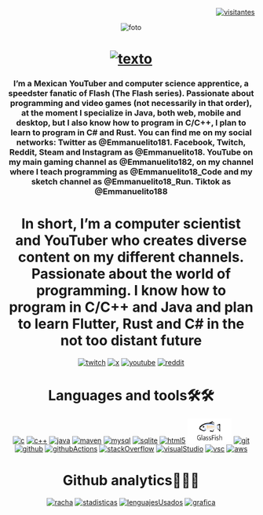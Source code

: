 <!--github status https://github.com/anuraghazra/github-readme-stats-->
<!--readme typing https://github.com/DenverCoder1/readme-typing-svg-->
<!--medallas para github modernas https://github.com/alexandresanlim/Badges4-README.md-Profile-->
<!--skill sincons modernos https://github.com/tandpfun/skill-icons ->
<!--grafica de actividad de github https://github.com/Ashutosh00710/github-readme-activity-graph-->
<!--medallas para gihub https://shields.io/-->

<div align="right">

[![visitantes]](https://github.com/login?return_to=https%3A%2F%2Fgithub.com%2FEmmanuelito18)

</div>

<div align="center">

![foto]

# [![texto]](https://ww.youtube.com/@Emmanuelito18_Code)

### I’m a Mexican YouTuber and computer science apprentice, a speedster fanatic of Flash (The Flash series). Passionate about programming and video games (not necessarily in that order), at the moment I specialize in Java, both web, mobile and desktop, but I also know how to program in C/C++, I plan to learn to program in C# and Rust. You can find me on my social networks: Twitter as @Emmanuelito181. Facebook, Twitch, Reddit, Steam and Instagram as @Emmanuelito18. YouTube on my main gaming channel as @Emmanuelito182, on my channel where I teach programming as @Emmanuelito18\_Code and my sketch channel as @Emmanuelito18\_Run. Tiktok as @Emmanuelito188

# In short, I’m a computer scientist and YouTuber who creates diverse content on my different channels. Passionate about the world of programming. I know how to program in C/C++ and Java and plan to learn Flutter, Rust and C# in the not too distant future

 [![twitch]](https://twitch.tv/emmanuelito18) [![x]](https://twitter.com/Emmanuelito181) [![youtube]](https://www.youtube.com/@Emmanuelito18_Code) [![reddit]](https://www.reddit.com/user/Emmanuelito18/)

# Languages and tools🛠🛠

 [![c]](https://github.com/Emmanuelito18?tab=repositories&q=&type=&language=c&sort=) [![c++]](https://github.com/Emmanuelito18?tab=repositories&q=&type=&language=c%2B%2B&sort=) [![java]](https://github.com/Emmanuelito18?tab=repositories&q=&type=&language=java&sort=) [![maven]](https://skillicons.dev/icons?i=maven "Maven") [![mysql]](https://skillicons.dev/icons?i=mysql "MySQL") [![sqlite]](https://skillicons.dev/icons?i=sqlite "SQLite") [![html5]](https://skillicons.dev/icons?i=html "HTML") <img src="/glassfish.png" title="GlassFish" alt="GlassFish" width="90" height="50"></img> [![git]](https://skillicons.dev/icons?i=git "Git") [![github]](https://skillicons.dev/icons?i=github "Github") [![githubActions]](https://skillicons.dev/icons?i=githubactions "Github Actions") [![stackOverflow]](https://stackoverflow.com/users/23140719/emmanuelito18) [![visualStudio]](https://skillicons.dev/icons?i=visualstudio "Visual Studio") [![vsc]](https://skillicons.dev/icons?i=vscode "VsCode") [![aws]](https://skillicons.dev/icons?i=aws "AWS")

# Github analytics🥇🥈🥉

[![racha]](http://github-readme-streak-stats.herokuapp.com?user=Emmanuelito18&theme=dark&hide_border=true)
[![stadisticas]](https://github.com/anuraghazra/github-readme-stats)
[![lenguajesUsados]](https://github.com/anuraghazra/github-readme-stats)
[![grafica]](https://github.com/ashutosh00710/github-readme-activity-graph)

</div>

[visitantes]: https://visitor-badge.laobi.icu/badge?page_id=Emmanuelito18.Emmanuelito18 "Visitors"
[foto]: https://media.giphy.com/media/XO8RMtRaK73isIt0i2/giphy.gif
[texto]: https://readme-typing-svg.demolab.com?font=Grape+Nuts&weight=900&size=46&duration=2000&pause=1000&color=F7890C&center=true&vCenter=true&random=false&width=435&lines=Hello+everyone!%F0%9F%91%8B;I'm+Emmanuelito18 "Hello everyone! 👋, I'm Emmanuelito18"
[twitch]:https://img.shields.io/twitch/status/emmanuelito18?style=for-the-badge&logo=twitch "Follow Emmanuelito18 on twitch"
[x]: https://img.shields.io/twitter/follow/Emmanuelito181?style=for-the-badge&logo=X "Follow Emmanuelito18 on X"
[youtube]: https://img.shields.io/youtube/channel/subscribers/UCDZAjygwY93eLyxAszZGvXw?style=for-the-badge&logo=youtube&label=Emmanuelito18%20Subscribers "Subscribe to Emmanuelito18's YouTube channel"
[reddit]: https://img.shields.io/reddit/user-karma/combined/Emmanuelito18?style=for-the-badge&logo=Reddit "Follow Emmanuelito18 on Reddit"
[c]: https://skillicons.dev/icons?i=c "C"
[c++]: https://skillicons.dev/icons?i=cpp "C++"
[java]: https://skillicons.dev/icons?i=java "Java"
[maven]: https://skillicons.dev/icons?i=maven "Maven"
[mysql]: https://skillicons.dev/icons?i=mysql "MySQL"
[sqlite]: https://skillicons.dev/icons?i=sqlite "SQLite"
[html5]: https://skillicons.dev/icons?i=html "HTML"
[git]: https://skillicons.dev/icons?i=git "Git"
[github]: https://skillicons.dev/icons?i=github "Github"
[githubActions]: https://skillicons.dev/icons?i=githubactions "Github Actions"
[stackOverflow]: https://skillicons.dev/icons?i=stackoverflow "Stack verflow"
[visualStudio]: https://skillicons.dev/icons?i=visualstudio "Visual Studio"
[vsc]: https://skillicons.dev/icons?i=vscode "Visual Studio Code"
[aws]: https://skillicons.dev/icons?i=aws "AWS"
[racha]: http://github-readme-streak-stats.herokuapp.com?user=Emmanuelito18&theme=dark&hide_border=true "Streaks"
[stadisticas]: https://github-readme-stats.vercel.app/api?username=Emmanuelito18&theme=dark&show_icons=true&hide_border=true "My Github stats"
[lenguajesUsados]: https://github-readme-stats.vercel.app/api/top-langs/?username=Emmanuelito18&layout=compact&theme=dark&hide_border=true "Most used languages"
[grafica]: https://github-readme-activity-graph.vercel.app/graph?username=Emmanuelito18&bg_color=0d1117&color=0080ff&line=5bcdec&point=ff8000&area=true&hide_border=true "Emmanuelito18's contributions graph"
